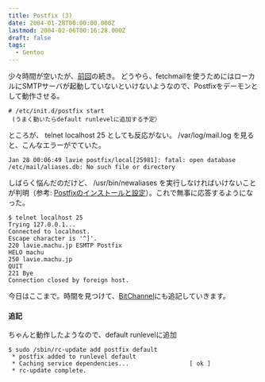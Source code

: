 ```yaml
---
title: Postfix (3)
date: 2004-01-28T00:00:00.000Z
lastmod: 2004-02-06T00:16:28.000Z
draft: false
tags:
  - Gentoo
---
```


少々時間が空いたが、[前回](/posts/20040112/p01)の続き。 どうやら、fetchmailを使うためにはローカルにSMTPサーバが起動していないといけないようなので、Postfixをデーモンとして動作させる。

```
# /etc/init.d/postfix start
 (うまく動いたらdefault runlevelに追加する予定）
```

ところが、 telnet localhost 25 としても反応がない。 /var/log/mail.log を見ると、こんなエラーがでていた。

```
Jan 28 00:06:49 lavie postfix/local[25981]: fatal: open database /etc/mail/aliases.db: No such file or directory
```

しばらく悩んだのだけど、 /usr/bin/newaliases を実行しなければいけないことが判明（参考: [Postfixのインストールと設定](http://www.aritia.org/hizumi/dsl/page_02.htm)）。これで無事に応答するようになった。

```
$ telnet localhost 25
Trying 127.0.0.1...
Connected to localhost.
Escape character is '^]'.
220 lavie.machu.jp ESMTP Postfix
HELO machu
250 lavie.machu.jp
QUIT
221 Bye
Connection closed by foreign host.
```

今日はここまで。時間を見つけて、[BitChannel](http://www.machu.jp/b/PostfixInstallation.html)にも追記していきます。

#### 追記

ちゃんと動作したようなので、default runlevelに追加

```
$ sudo /sbin/rc-update add postfix default
 * postfix added to runlevel default
 * Caching service dependencies...                 [ ok ]
 * rc-update complete.
```
